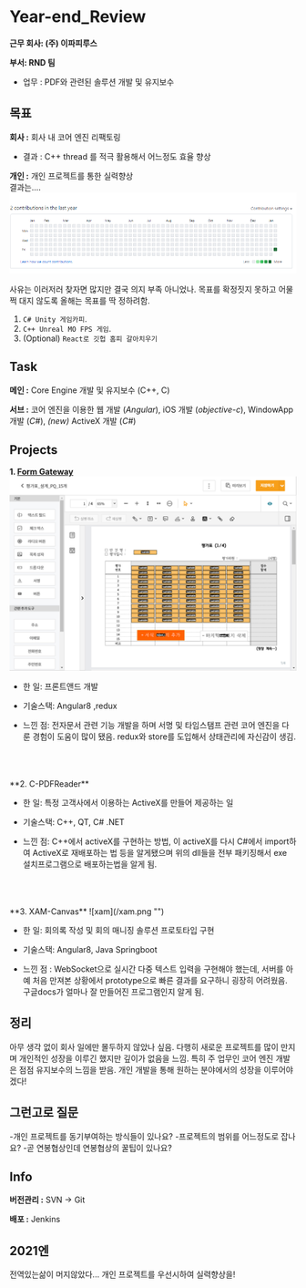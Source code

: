 # Year-end_Review

**근무 회사: (주) 이파피루스**

**부서: RND 팀** 
  - 업무 : PDF와 관련된 솔루션 개발 및 유지보수

## 목표
**회사 :** 회사 내 코어 엔진 리팩토링
  - 결과 : C++ thread 를 적극 활용해서 어느정도 효율 향상

**개인 :** 개인 프로젝트를 통한 실력향상<br>
  결과는....
  ![개인프젝](/user.png "")

  사유는 이러저러 찾자면 많지만 결국 의지 부족 아니었나.
  목표를 확정짓지 못하고 어물쩍 대지 않도록 올해는 목표를 딱 정하려함.
  1. `C# Unity 게임카피`.
  2. `C++ Unreal MO FPS 게임`.
  3. (Optional) `React로 깃헙 홈피 갈아치우기`
    
  
## Task

**메인 :** Core Engine 개발 및 유지보수 (C++, C)

**서브 :** 코어 엔진을 이용한 웹 개발 (*Angular*), iOS 개발 (*objective-c*), WindowApp 개발 (*C#*), *(new)* ActiveX 개발 (*C#*)

## Projects

**1. [Form Gateway](https://epapyrus.com/gboard/bbs/board.php?bo_table=form&wr_id=1&sca=)**
![Form Gateway](/formGateway.png "")

  - 한 일: 프론트앤드 개발
  
  - 기술스택: Angular8 ,redux
  
  - 느낀 점: 전자문서 관련 기능 개발을 하며 서명 및 타임스탬프 관련 코어 엔진을 다룬 경험이 도움이 많이 됐음. redux와 store를 도입해서 상태관리에 자신감이 생김.
<br>
<br>
<br>
**2. C-PDFReader**

  - 한 일: 특정 고객사에서 이용하는 ActiveX를 만들어 제공하는 일
  
  - 기술스택: C++, QT, C# .NET
  
  - 느낀 점: C++에서 activeX를 구현하는 방법, 이 activeX를 다시 C#에서 import하여 ActiveX로 재배포하는 법 등을 알게됐으며 위의 dll들을 전부 패키징해서 exe 설치프로그램으로 배포하는법을 알게 됨.
<br>
<br><br>
**3. XAM-Canvas**
![xam](/xam.png "")

  - 한 일: 회의록 작성 및 회의 매니징 솔루션 프로토타입 구현

  - 기술스택: Angular8, Java Springboot
  
  - 느낀 점 : WebSocket으로 실시간 다중 텍스트 입력을 구현해야 했는데, 서버를 아예 처음 만져본 상황에서 prototype으로 빠른 결과를 요구하니 굉장히 어려웠음. 구글docs가 얼마나 잘 만들어진 프로그램인지 알게 됨.
  
## 정리

아무 생각 없이 회사 일에만 몰두하지 않았나 싶음.
다행히 새로운 프로젝트를 많이 만지며 개인적인 성장을 이루긴 했지만 깊이가 없음을 느낌.
특히 주 업무인 코어 엔진 개발은 점점 유지보수의 느낌을 받음.
개인 개발을 통해 원하는 분야에서의 성장을 이루어야겠다!

## 그런고로 질문
-개인 프로젝트를 동기부여하는 방식들이 있나요?
-프로젝트의 범위를 어느정도로 잡나요?
-곧 연봉협상인데 연봉협상의 꿀팁이 있나요?

## Info

**버전관리 :** SVN -> Git

**배포 :** Jenkins

## 2021엔

전역있는삶이 머지않았다...
개인 프로젝트를 우선시하여 실력향상을!
